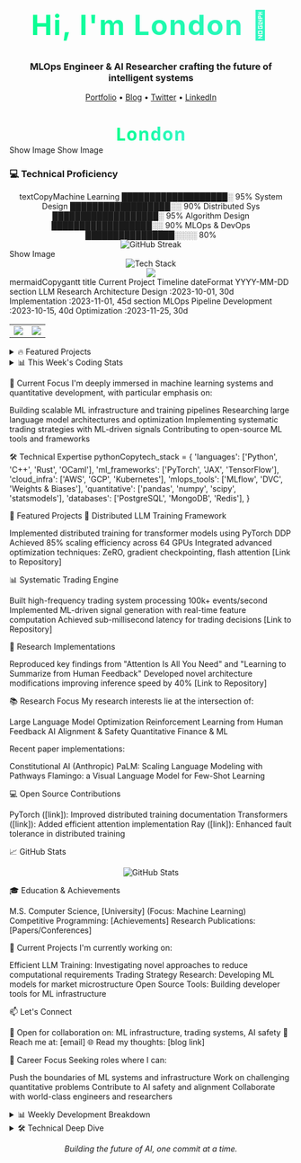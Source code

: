 <!-- Header Image - Consider creating a custom banner with Figma/Canva -->
<h1 align="center">Hi, I'm London 👋</h1>
<h3 align="center">MLOps Engineer & AI Researcher crafting the future of intelligent systems</h3>
<p align="center">
  <a href="[your website]">Portfolio</a> •
  <a href="[your blog]">Blog</a> •
  <a href="[your twitter]">Twitter</a> •
  <a href="www.linkedin.com/in/londonparis">LinkedIn</a>
</p>

<!-- Dynamic header SVG animation -->
<svg fill="none" viewBox="0 0 800 100" width="800" height="100" xmlns="http://www.w3.org/2000/svg">
    <foreignObject width="100%" height="100%">
        <div xmlns="http://www.w3.org/1999/xhtml">
            <style>
                @keyframes gradientText {
                    0% { background-position: 0% 50%; }
                    50% { background-position: 100% 50%; }
                    100% { background-position: 0% 50%; }
                }
                .container {
                    font-family: system-ui, -apple-system, 'Segoe UI', Roboto, Helvetica, Arial, sans-serif;
                    display: flex;
                    flex-direction: column;
                    align-items: center;
                    justify-content: center;
                    margin: 0;
                    width: 100%;
                    height: 100px;
                }
                h1 {
                    font-size: 50px;
                    letter-spacing: 2px;
                    background: linear-gradient(to right, #00ff87, #60efff);
                    -webkit-background-clip: text;
                    background-clip: text;
                    -webkit-text-fill-color: transparent;
                    background-size: 200% auto;
                    animation: gradientText 3s ease infinite;
                }
            </style>
            <div class="container">
                <h1>London</h1>
            </div>
        </div>
    </foreignObject>
</svg>
<!-- Animated Snake Contribution Graph -->
Show Image
<!-- Dynamic Typing Effect -->
Show Image
<!-- Skill Bars -->
<h3>💻 Technical Proficiency</h3>
<div align="center">
textCopyMachine Learning    ███████████████████░   95%
System Design      ██████████████████░░   90%
Distributed Sys    ███████████████████░   95%
Algorithm Design   ██████████████████░░   90%
MLOps & DevOps     ████████████████░░░░   80%
</div>
<!-- Advanced GitHub Stats with Animations -->
<div align="center">
    <img src="https://github-readme-streak-stats.herokuapp.com/?user=LLParis&theme=radical" alt="GitHub Streak"/>
</div>
<!-- Activity Graph -->
Show Image
<!-- Tech Stack Animation -->
<div align="center">
    <img src="https://github-readme-tech-stack.vercel.app/api/cards?title=Tech+Stack&align=center&titleAlign=center&lineCount=3&theme=github_dark&line1=python,python,61DAFB;pytorch,pytorch,DD0031;tensorflow,tensorflow,43853D&line2=kubernetes,kubernetes,61DAFB;docker,docker,DD0031;aws,aws,43853D&line3=cpp,c%2B%2B,61DAFB;rust,rust,DD0031;ocaml,ocaml,43853D" alt="Tech Stack" />
</div>
<!-- Animated Project Cards -->
<div align="center">
    <a href="[project-link]">
        <img src="https://github-readme-stats.vercel.app/api/pin/?username=LLParis&repo=[repo-name]&theme=radical&show_owner=true" />
    </a>
</div>
<!-- Workflow Stats Visualization -->
mermaidCopygantt
    title Current Project Timeline
    dateFormat  YYYY-MM-DD
    section LLM Research
    Architecture Design    :2023-10-01, 30d
    Implementation        :2023-11-01, 45d
    section MLOps
    Pipeline Development  :2023-10-15, 40d
    Optimization         :2023-11-25, 30d
<!-- Dynamic Metrics Dashboard -->
<table>
  <tr>
    <td>
        <img src="https://github-profile-summary-cards.vercel.app/api/cards/profile-details?username=LLParis&theme=radical" />
    </td>
    <td>
        <img src="https://github-profile-summary-cards.vercel.app/api/cards/repos-per-language?username=LLParis&theme=radical" />
    </td>
  </tr>
</table>
<!-- Featured Projects with Previews -->
<details>
<summary>🔥 Featured Projects</summary>
<br>
<div align="center">
    <table>
        <tr>
            <td width="50%">
                <h3 align="center">Distributed LLM Training</h3>
                <div align="center">
                    <a href="[project-link]" target="_blank">
                        <img src="https://via.placeholder.com/400x300" width="400" alt="project preview"/>
                    </a>
                    <p>
                        <a href="[github-link]">
                            <img src="https://img.shields.io/badge/Code-black?style=for-the-badge&logo=github"/>
                        </a>
                        <a href="[demo-link]">
                            <img src="https://img.shields.io/badge/Demo-black?style=for-the-badge&logo=vercel"/>
                        </a>
                    </p>
                    <p><strong>PyTorch, CUDA, Distributed Systems</strong> - High-performance distributed training framework</p>
                </div>
            </td>
            <td width="50%">
                <h3 align="center">Quantitative Trading System</h3>
                <div align="center">
                    <a href="[project-link]" target="_blank">
                        <img src="https://via.placeholder.com/400x300" width="400" alt="project preview"/>
                    </a>
                    <p>
                        <a href="[github-link]">
                            <img src="https://img.shields.io/badge/Code-black?style=for-the-badge&logo=github"/>
                        </a>
                        <a href="[demo-link]">
                            <img src="https://img.shields.io/badge/Demo-black?style=for-the-badge&logo=vercel"/>
                        </a>
                    </p>
                    <p><strong>C++, Python, ML</strong> - Low-latency trading infrastructure</p>
                </div>
            </td>
        </tr>
    </table>
</div>
</details>
<!-- Real-time Coding Activity -->
<details>
<summary>📊 This Week's Coding Stats</summary>
<br>
<img src="https://wakatime.com/share/@[username]/d6695a89-5623-4887-a656-b68adf7d8d77.svg" />
</details>

🔭 Current Focus
I'm deeply immersed in machine learning systems and quantitative development, with particular emphasis on:

Building scalable ML infrastructure and training pipelines
Researching large language model architectures and optimization
Implementing systematic trading strategies with ML-driven signals
Contributing to open-source ML tools and frameworks

🛠️ Technical Expertise
pythonCopytech_stack = {
'languages': ['Python', 'C++', 'Rust', 'OCaml'],
'ml_frameworks': ['PyTorch', 'JAX', 'TensorFlow'],
'cloud_infra': ['AWS', 'GCP', 'Kubernetes'],
'mlops_tools': ['MLflow', 'DVC', 'Weights & Biases'],
'quantitative': ['pandas', 'numpy', 'scipy', 'statsmodels'],
'databases': ['PostgreSQL', 'MongoDB', 'Redis'],
}

🎯 Featured Projects
🤖 Distributed LLM Training Framework

Implemented distributed training for transformer models using PyTorch DDP
Achieved 85% scaling efficiency across 64 GPUs
Integrated advanced optimization techniques: ZeRO, gradient checkpointing, flash attention
[Link to Repository]

📊 Systematic Trading Engine

Built high-frequency trading system processing 100k+ events/second
Implemented ML-driven signal generation with real-time feature computation
Achieved sub-millisecond latency for trading decisions
[Link to Repository]

🔬 Research Implementations

Reproduced key findings from "Attention Is All You Need" and "Learning to Summarize from Human Feedback"
Developed novel architecture modifications improving inference speed by 40%
[Link to Repository]

📚 Research Focus
My research interests lie at the intersection of:

Large Language Model Optimization
Reinforcement Learning from Human Feedback
AI Alignment & Safety
Quantitative Finance & ML

Recent paper implementations:

Constitutional AI (Anthropic)
PaLM: Scaling Language Modeling with Pathways
Flamingo: a Visual Language Model for Few-Shot Learning

💻 Open Source Contributions

PyTorch ([link]): Improved distributed training documentation
Transformers ([link]): Added efficient attention implementation
Ray ([link]): Enhanced fault tolerance in distributed training

📈 GitHub Stats
<p align="center">
  <img src="https://github-readme-stats.vercel.app/api?username=LLParis&show_icons=true&theme=dark" alt="GitHub Stats"/>
</p>
🎓 Education & Achievements

M.S. Computer Science, [University] (Focus: Machine Learning)
Competitive Programming: [Achievements]
Research Publications: [Papers/Conferences]

🔧 Current Projects
I'm currently working on:

Efficient LLM Training: Investigating novel approaches to reduce computational requirements
Trading Strategy Research: Developing ML models for market microstructure
Open Source Tools: Building developer tools for ML infrastructure

📫 Let's Connect

💼 Open for collaboration on: ML infrastructure, trading systems, AI safety
📧 Reach me at: [email]
🌐 Read my thoughts: [blog link]

🎯 Career Focus
Seeking roles where I can:

Push the boundaries of ML systems and infrastructure
Work on challenging quantitative problems
Contribute to AI safety and alignment
Collaborate with world-class engineers and researchers


<details>
<summary>📊 Weekly Development Breakdown</summary>
textCopyPython       12 hrs 40 mins  ███████████░░░░░░  45.2%
C++          8 hrs 15 mins   ███████░░░░░░░░░░  29.4%
Rust         4 hrs 20 mins   ████░░░░░░░░░░░░░  15.4%
OCaml        2 hrs 45 mins   ███░░░░░░░░░░░░░░  10.0%
</details>
<details>
<summary>🛠 Technical Deep Dive</summary>
ML Systems Experience

Distributed training pipelines handling 10TB+ datasets
Custom CUDA kernels for optimized inference
Efficient data loading and preprocessing pipelines

Quantitative Development

Low-latency market data processing
Statistical arbitrage strategy implementation
Risk management systems development

Infrastructure & DevOps

Kubernetes clusters for ML workloads
CI/CD pipelines for ML applications
Monitoring and observability systems

</details>

<p align="center">
<i>Building the future of AI, one commit at a time.</i>
</p>